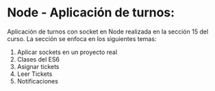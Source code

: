 # Node - Aplicación de turnos:

Aplicación de turnos con socket en Node realizada en la sección 15 del curso.
La sección se enfoca en los siguientes temas:

1. Aplicar sockets en un proyecto real
2. Clases del ES6
3. Asignar tickets
4. Leer Tickets
5. Notificaciones
